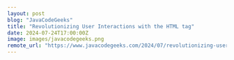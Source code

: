 ```yaml
---
layout: post
blog: "JavaCodeGeeks"
title: "Revolutionizing User Interactions with the HTML tag"
date: 2024-07-24T17:00:00Z
image: images/javacodegeeks.png
remote_url: "https://www.javacodegeeks.com/2024/07/revolutionizing-user-interactions-with-the-html-tag.html"
---
```


